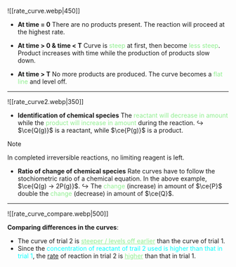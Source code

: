 ![[rate_curve.webp|450]]

- **At time = 0**
  There are no products present. The reaction will proceed at the highest rate.

- **At time > 0 & time < T**
  Curve is <span style="color: lightgreen">steep</span> at first, then become <span style="color: lightgreen">less steep</span>. Product increases with time while the production of products slow down.

- **At time > T**
  No more products are produced. The curve becomes a <span style="color: lightgreen">flat line</span> and level off.

---

![[rate_curve2.webp|350]]

- **Identification of chemical species**
  The <span style="color: lightgreen">reactant will decrease in amount</span> while the <span style="color: lightgreen">product will increase in amount</span> during the reaction.
  ↪️ $\ce{Q(g)}$ is a reactant, while $\ce{P(g)}$ is a product.

> [!note]
> In completed irreversible reactions, no limiting reagent is left.

- **Ratio of change of chemical species**
  Rate curves have to follow the stochiometric ratio of a chemical equation. In the above example, $\ce{Q(g) -> 2P(g)}$.
  ↪️ The <span style="color: lightgreen">change</span> (increase) in amount of $\ce{P}$ double the <span style="color: lightgreen">change</span> (decrease) in amount of $\ce{Q}$.

---

![[rate_curve_compare.webp|500]]

**Comparing differences in the curves**:
- The curve of trial 2 is <span style="color: lightgreen"><u>steeper / levels off earlier</u></span> than the curve of trial 1.
- Since the <span style="color: aqua">concentration of reactant of trail 2 used is higher than that in trial 1</span>, the <u>rate</u> of reaction in trial 2 is <span style="color: lightgreen"><u>higher</u></span> than that in trial 1.
